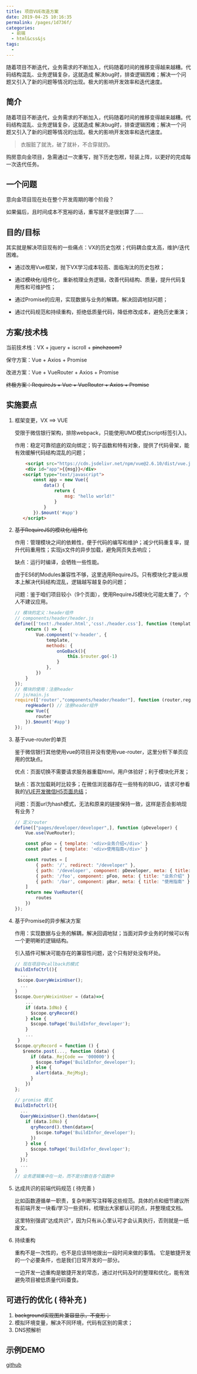 ```yaml
---
title: 项目VUE改造方案
date: 2019-04-25 10:16:35
permalink: /pages/1d736f/
categories: 
  - 前端
  - html&css&js
tags: 
  - 
---
```

随着项目不断迭代，业务需求的不断加入，代码随着时间的推移变得越来越糟。代码结构混乱、业务逻辑复杂，这就造成 解决bug时，排查逻辑困难；解决一个问题又引入了新的问题等情况的出现。极大的影响开发效率和迭代速度。
<!-- more -->
## 简介

随着项目不断迭代，业务需求的不断加入，代码随着时间的推移变得越来越糟。代码结构混乱、业务逻辑复杂，这就造成 解决bug时，排查逻辑困难；解决一个问题又引入了新的问题等情况的出现。极大的影响开发效率和迭代速度。

>衣服脏了就洗，破了就补，不合穿就扔。

购房意向金项目，急需通过一次重写，抛下历史包袱，轻装上阵，以更好的完成每一次迭代任务。

## 一个问题

意向金项目现在处在整个开发周期的哪个阶段？

如果偏后，且时间成本不宽裕的话，重写就不是很划算了……

## 目的/目标

其实就是解决项目现有的一些痛点：VX的历史包袱；代码耦合度太高，维护/迭代困难。

- 通过改用Vue框架，抛下VX学习成本较高、面临淘汰的历史包袱；

- 通过~~模块化~~/组件化，重新梳理业务逻辑，改善代码结构、质量，提升代码复用性和可维护性；

- 通过Promise的应用，实现数据与业务的解耦，解决回调地狱问题；

- 通过代码规范和持续重构，拒绝低质量代码，降低修改成本，避免历史重演；

## 方案/技术栈

当前技术栈：VX + jquery + iscroll + ~~pinchzoom?~~

保守方案：Vue + Axios + Promise  

改进方案：Vue + VueRouter + Axios + Promise

~~终极方案：RequireJs + Vue + VueRouter + Axios + Promise~~

## 实施要点

1. 框架变更，VX ==> VUE

   受限于微信银行架构，排除webpack，只能使用UMD模式(script标签引入)。

   作用：稳定可靠彻底的双向绑定；钩子函数和特有对象，提供了代码骨架，能有效缓解代码结构混乱的问题；

    ```html
   		<script src="https://cdn.jsdelivr.net/npm/vue@2.6.10/dist/vue.js"></script>
   		<div id="app">{{msg}}</div>
       <script type="text/javascript">
           const app = new Vue({
               data() {
                   return {
                       msg: "hello world!"
                   }
               }
           }).$mount('#app')
       </script>
    ```

2. ~~基于RequireJS的模块化/组件化~~

   作用：管理模块之间的依赖性，便于代码的编写和维护；减少代码重复率，提升代码重用性；实现js文件的异步加载，避免网页失去响应；

   缺点：运行时编译，会牺牲一些性能。

   由于ES6的Modules兼容性不够，这里选用RequireJS。只有模块化才能从根本上解决代码结构混乱，逻辑越写越复杂的问题；

   问题：鉴于咱们项目较小（9个页面），使用RequireJS模块化可能太重了，个人不建议应用。

   ```js
   // 模块的定义：header组件
   // components/header/header.js 
   define(['text!./header.html','css!./header.css'], function (template) {
       return () => {
           Vue.component('v-header', {
               template,
               methods: {
                   onGoBack(){
                       this.$router.go(-1)
                   }
               },
           })
       }
   });
   // 模块的使用：注册header
   // js/main.js
   require(['router',"components/header/header"], function (router,regHeader) {
       regHeader() // 注册header组件
       new Vue({
           router
       }).$mount('#app')
   });
   ```

3. 基于vue-router的单页

   鉴于微信银行其他使用vue的项目并没有使用vue-router，这里分析下单页应用的优缺点。

   优点：页面切换不需要请求服务器重载html，用户体验好；利于模块化开发；

   缺点：首次加载耗时比较多；在微信浏览器存在一些特有的BUG，请求可参看我的[VUE开发微信H5页面总结](<https://juejin.im/post/5c0490ef51882524cb6f5652>)；

   问题：页面url为hash模式，无法和原来的链接保持一致，这样是否会影响现有业务？

   ```js
   // 定义router
   define(["pages/developer/developer",], function (pDeveloper) {
       Vue.use(VueRouter);
   
       const pFoo = { template: '<div>业务介绍</div>' }
       const pBar = { template: '<div>使用指南</div>' }
   
       const routes = [
           { path: '/', redirect: "/developer" },
           { path: '/developer', component: pDeveloper, meta: { title: "购房意向金" } },
           { path: '/foo', component: pFoo, meta: { title: "业务介绍" } },
           { path: '/bar', component: pBar, meta: { title: "使用指南" } }
       ]
       return new VueRouter({
           routes
       })
   });
   ```

4. 基于Promise的异步解决方案

   作用：实现数据与业务的解耦，解决回调地狱；当面对异步业务的时候可以有一个更明晰的逻辑结构。

   引入插件可解决可能存在的兼容性问题，这个只有好处没有坏处。

   ```js
   // 现在项目中callback的模式
   BuildInfoCtrl(){
     ...
   	$scope.QueryWeixinUser();
     ...
   }
   $scope.QueryWeixinUser = (data)=>{
       ...
       if (data.IdNo) {
         $scope.qryRecord()
       } else {
         $scope.toPage('BuildInfor_developer');
       }	
       ...
    }
   $scope.qryRecord = function () {
      $remote.post(..., function (data) {
         if (data._RejCode == '000000') {
           $scope.toPage('BuildInfor_developer');
         } else {
           alert(data._RejMsg);
         }
       })
   };
   ```

   ```js
   // promise 模式
   BuildInfoCtrl(){
     ...
     QueryWeixinUser().then(data=>{
       if (data.IdNo) {
         qryRecord().then(data=>{
           $scope.toPage('BuildInfor_developer');
         })
       } else {
         $scope.toPage('BuildInfor_developer');
       }
     });
     ...
   }
   // 业务逻辑集中在一处，而不是分散在各个函数中
   ```

5. 达成共识的前端代码规范 ( 待完善 ) 

   比如函数遵循单一职责，复杂判断写注释等这些规范。具体的点和细节建议所有前端开发一块看/学习一些资料，梳理出大家都认可的点，并整理成文档。

   这里特别强调"达成共识"，因为只有从心里认可才会认真执行，否则就是一纸废文。

6. 持续重构

   重构不是一次性的，也不是应该特地拨出一段时间来做的事情。 它是敏捷开发的一个必要条件，也是我们日常开发的一部分。

   一边开发一边重构是敏捷开发的常态，通过对代码及时的整理和优化，能有效避免项目被低质量代码蚕食。

## 可进行的优化 ( 待补充 ) 

1. ~~background实现图片兼容显示，不变形；~~
2. 模拟环境变量，解决不同环境，代码有区别的需求；
3. DNS预解析 

## 示例DEMO

[github](https://github.com/qq9694526/vue-umd)